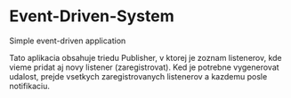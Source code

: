 # Event-Driven-System
Simple event-driven application

Tato aplikacia obsahuje triedu Publisher, v ktorej je zoznam listenerov, kde vieme pridat aj novy listener (zaregistrovat).
Ked je potrebne vygenerovat udalost, prejde vsetkych zaregistrovanych listenerov a kazdemu posle notifikaciu. 
